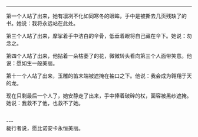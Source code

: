 
---
第一个人站了出来，她有凛冽不化如同寒冬的眼眸，手中是被撕去几页残缺了的书。她说：我将永远站在此处。

第三个人站了出来，摩挲着手中洁白的伞骨，低垂着眼将自己藏在伞下。她说：勿念之。

第四个人站了出来，他拈着一朵枯萎了的花，微微转头看向第三个人面带笑意。他说：愿如生一般美丽。

第十一个人站了出来，玉雕的笛末端被遮掩在袖口之下。他说：我会成为翱翔于天的龙。

现在只剩最后一个人了，她安静走了出来，手中捧着破碎的杖，面容被黑纱遮掩。她说：我救不了他，也救不了她。

<br>
---
<br>
裁行者说，愿比诺安卡永恒美丽。
